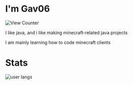 # I'm Gav06
<img src="https://komarev.com/ghpvc/?username=gav06&style=flat-square" alt="View Counter"/>

I like java, and i like making minecraft-related java projects

I am mainly learning how to code minecraft clients

# Stats

![user langs](https://github-readme-stats.vercel.app/api/top-langs/?username=gav06)
